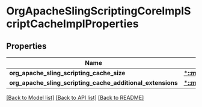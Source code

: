 # OrgApacheSlingScriptingCoreImplScriptCacheImplProperties

## Properties
Name | Type | Description | Notes
------------ | ------------- | ------------- | -------------
**org_apache_sling_scripting_cache_size** | [***::models::ConfigNodePropertyInteger**](configNodePropertyInteger.md) |  | [optional] 
**org_apache_sling_scripting_cache_additional_extensions** | [***::models::ConfigNodePropertyArray**](configNodePropertyArray.md) |  | [optional] 

[[Back to Model list]](../README.md#documentation-for-models) [[Back to API list]](../README.md#documentation-for-api-endpoints) [[Back to README]](../README.md)



